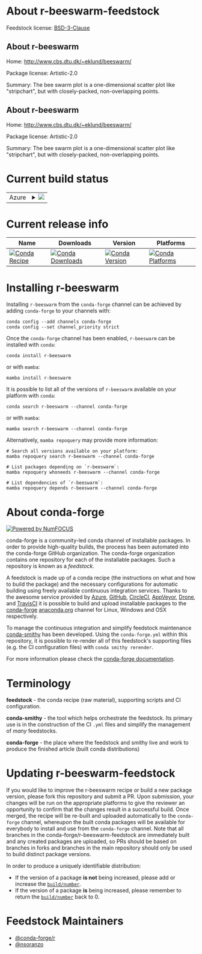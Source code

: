 About r-beeswarm-feedstock
==========================

Feedstock license: [BSD-3-Clause](https://github.com/conda-forge/r-beeswarm-feedstock/blob/main/LICENSE.txt)


About r-beeswarm
----------------

Home: http://www.cbs.dtu.dk/~eklund/beeswarm/

Package license: Artistic-2.0

Summary: The bee swarm plot is a one-dimensional scatter plot like "stripchart", but with closely-packed, non-overlapping points. 

About r-beeswarm
----------------

Home: http://www.cbs.dtu.dk/~eklund/beeswarm/

Package license: Artistic-2.0

Summary: The bee swarm plot is a one-dimensional scatter plot like "stripchart", but with closely-packed, non-overlapping points. 

Current build status
====================


<table>
    
  <tr>
    <td>Azure</td>
    <td>
      <details>
        <summary>
          <a href="https://dev.azure.com/conda-forge/feedstock-builds/_build/latest?definitionId=3346&branchName=main">
            <img src="https://dev.azure.com/conda-forge/feedstock-builds/_apis/build/status/r-beeswarm-feedstock?branchName=main">
          </a>
        </summary>
        <table>
          <thead><tr><th>Variant</th><th>Status</th></tr></thead>
          <tbody><tr>
              <td>linux_64_r_base4.3</td>
              <td>
                <a href="https://dev.azure.com/conda-forge/feedstock-builds/_build/latest?definitionId=3346&branchName=main">
                  <img src="https://dev.azure.com/conda-forge/feedstock-builds/_apis/build/status/r-beeswarm-feedstock?branchName=main&jobName=linux&configuration=linux%20linux_64_r_base4.3" alt="variant">
                </a>
              </td>
            </tr><tr>
              <td>linux_64_r_base4.4</td>
              <td>
                <a href="https://dev.azure.com/conda-forge/feedstock-builds/_build/latest?definitionId=3346&branchName=main">
                  <img src="https://dev.azure.com/conda-forge/feedstock-builds/_apis/build/status/r-beeswarm-feedstock?branchName=main&jobName=linux&configuration=linux%20linux_64_r_base4.4" alt="variant">
                </a>
              </td>
            </tr><tr>
              <td>linux_aarch64_r_base4.3</td>
              <td>
                <a href="https://dev.azure.com/conda-forge/feedstock-builds/_build/latest?definitionId=3346&branchName=main">
                  <img src="https://dev.azure.com/conda-forge/feedstock-builds/_apis/build/status/r-beeswarm-feedstock?branchName=main&jobName=linux&configuration=linux%20linux_aarch64_r_base4.3" alt="variant">
                </a>
              </td>
            </tr><tr>
              <td>linux_aarch64_r_base4.4</td>
              <td>
                <a href="https://dev.azure.com/conda-forge/feedstock-builds/_build/latest?definitionId=3346&branchName=main">
                  <img src="https://dev.azure.com/conda-forge/feedstock-builds/_apis/build/status/r-beeswarm-feedstock?branchName=main&jobName=linux&configuration=linux%20linux_aarch64_r_base4.4" alt="variant">
                </a>
              </td>
            </tr><tr>
              <td>linux_ppc64le_r_base4.3</td>
              <td>
                <a href="https://dev.azure.com/conda-forge/feedstock-builds/_build/latest?definitionId=3346&branchName=main">
                  <img src="https://dev.azure.com/conda-forge/feedstock-builds/_apis/build/status/r-beeswarm-feedstock?branchName=main&jobName=linux&configuration=linux%20linux_ppc64le_r_base4.3" alt="variant">
                </a>
              </td>
            </tr><tr>
              <td>linux_ppc64le_r_base4.4</td>
              <td>
                <a href="https://dev.azure.com/conda-forge/feedstock-builds/_build/latest?definitionId=3346&branchName=main">
                  <img src="https://dev.azure.com/conda-forge/feedstock-builds/_apis/build/status/r-beeswarm-feedstock?branchName=main&jobName=linux&configuration=linux%20linux_ppc64le_r_base4.4" alt="variant">
                </a>
              </td>
            </tr><tr>
              <td>osx_64_r_base4.3</td>
              <td>
                <a href="https://dev.azure.com/conda-forge/feedstock-builds/_build/latest?definitionId=3346&branchName=main">
                  <img src="https://dev.azure.com/conda-forge/feedstock-builds/_apis/build/status/r-beeswarm-feedstock?branchName=main&jobName=osx&configuration=osx%20osx_64_r_base4.3" alt="variant">
                </a>
              </td>
            </tr><tr>
              <td>osx_64_r_base4.4</td>
              <td>
                <a href="https://dev.azure.com/conda-forge/feedstock-builds/_build/latest?definitionId=3346&branchName=main">
                  <img src="https://dev.azure.com/conda-forge/feedstock-builds/_apis/build/status/r-beeswarm-feedstock?branchName=main&jobName=osx&configuration=osx%20osx_64_r_base4.4" alt="variant">
                </a>
              </td>
            </tr><tr>
              <td>osx_arm64_r_base4.3</td>
              <td>
                <a href="https://dev.azure.com/conda-forge/feedstock-builds/_build/latest?definitionId=3346&branchName=main">
                  <img src="https://dev.azure.com/conda-forge/feedstock-builds/_apis/build/status/r-beeswarm-feedstock?branchName=main&jobName=osx&configuration=osx%20osx_arm64_r_base4.3" alt="variant">
                </a>
              </td>
            </tr><tr>
              <td>osx_arm64_r_base4.4</td>
              <td>
                <a href="https://dev.azure.com/conda-forge/feedstock-builds/_build/latest?definitionId=3346&branchName=main">
                  <img src="https://dev.azure.com/conda-forge/feedstock-builds/_apis/build/status/r-beeswarm-feedstock?branchName=main&jobName=osx&configuration=osx%20osx_arm64_r_base4.4" alt="variant">
                </a>
              </td>
            </tr><tr>
              <td>win_64_r_base4.3</td>
              <td>
                <a href="https://dev.azure.com/conda-forge/feedstock-builds/_build/latest?definitionId=3346&branchName=main">
                  <img src="https://dev.azure.com/conda-forge/feedstock-builds/_apis/build/status/r-beeswarm-feedstock?branchName=main&jobName=win&configuration=win%20win_64_r_base4.3" alt="variant">
                </a>
              </td>
            </tr><tr>
              <td>win_64_r_base4.4</td>
              <td>
                <a href="https://dev.azure.com/conda-forge/feedstock-builds/_build/latest?definitionId=3346&branchName=main">
                  <img src="https://dev.azure.com/conda-forge/feedstock-builds/_apis/build/status/r-beeswarm-feedstock?branchName=main&jobName=win&configuration=win%20win_64_r_base4.4" alt="variant">
                </a>
              </td>
            </tr>
          </tbody>
        </table>
      </details>
    </td>
  </tr>
</table>

Current release info
====================

| Name | Downloads | Version | Platforms |
| --- | --- | --- | --- |
| [![Conda Recipe](https://img.shields.io/badge/recipe-r--beeswarm-green.svg)](https://anaconda.org/conda-forge/r-beeswarm) | [![Conda Downloads](https://img.shields.io/conda/dn/conda-forge/r-beeswarm.svg)](https://anaconda.org/conda-forge/r-beeswarm) | [![Conda Version](https://img.shields.io/conda/vn/conda-forge/r-beeswarm.svg)](https://anaconda.org/conda-forge/r-beeswarm) | [![Conda Platforms](https://img.shields.io/conda/pn/conda-forge/r-beeswarm.svg)](https://anaconda.org/conda-forge/r-beeswarm) |

Installing r-beeswarm
=====================

Installing `r-beeswarm` from the `conda-forge` channel can be achieved by adding `conda-forge` to your channels with:

```
conda config --add channels conda-forge
conda config --set channel_priority strict
```

Once the `conda-forge` channel has been enabled, `r-beeswarm` can be installed with `conda`:

```
conda install r-beeswarm
```

or with `mamba`:

```
mamba install r-beeswarm
```

It is possible to list all of the versions of `r-beeswarm` available on your platform with `conda`:

```
conda search r-beeswarm --channel conda-forge
```

or with `mamba`:

```
mamba search r-beeswarm --channel conda-forge
```

Alternatively, `mamba repoquery` may provide more information:

```
# Search all versions available on your platform:
mamba repoquery search r-beeswarm --channel conda-forge

# List packages depending on `r-beeswarm`:
mamba repoquery whoneeds r-beeswarm --channel conda-forge

# List dependencies of `r-beeswarm`:
mamba repoquery depends r-beeswarm --channel conda-forge
```


About conda-forge
=================

[![Powered by
NumFOCUS](https://img.shields.io/badge/powered%20by-NumFOCUS-orange.svg?style=flat&colorA=E1523D&colorB=007D8A)](https://numfocus.org)

conda-forge is a community-led conda channel of installable packages.
In order to provide high-quality builds, the process has been automated into the
conda-forge GitHub organization. The conda-forge organization contains one repository
for each of the installable packages. Such a repository is known as a *feedstock*.

A feedstock is made up of a conda recipe (the instructions on what and how to build
the package) and the necessary configurations for automatic building using freely
available continuous integration services. Thanks to the awesome service provided by
[Azure](https://azure.microsoft.com/en-us/services/devops/), [GitHub](https://github.com/),
[CircleCI](https://circleci.com/), [AppVeyor](https://www.appveyor.com/),
[Drone](https://cloud.drone.io/welcome), and [TravisCI](https://travis-ci.com/)
it is possible to build and upload installable packages to the
[conda-forge](https://anaconda.org/conda-forge) [anaconda.org](https://anaconda.org/)
channel for Linux, Windows and OSX respectively.

To manage the continuous integration and simplify feedstock maintenance
[conda-smithy](https://github.com/conda-forge/conda-smithy) has been developed.
Using the ``conda-forge.yml`` within this repository, it is possible to re-render all of
this feedstock's supporting files (e.g. the CI configuration files) with ``conda smithy rerender``.

For more information please check the [conda-forge documentation](https://conda-forge.org/docs/).

Terminology
===========

**feedstock** - the conda recipe (raw material), supporting scripts and CI configuration.

**conda-smithy** - the tool which helps orchestrate the feedstock.
                   Its primary use is in the construction of the CI ``.yml`` files
                   and simplify the management of *many* feedstocks.

**conda-forge** - the place where the feedstock and smithy live and work to
                  produce the finished article (built conda distributions)


Updating r-beeswarm-feedstock
=============================

If you would like to improve the r-beeswarm recipe or build a new
package version, please fork this repository and submit a PR. Upon submission,
your changes will be run on the appropriate platforms to give the reviewer an
opportunity to confirm that the changes result in a successful build. Once
merged, the recipe will be re-built and uploaded automatically to the
`conda-forge` channel, whereupon the built conda packages will be available for
everybody to install and use from the `conda-forge` channel.
Note that all branches in the conda-forge/r-beeswarm-feedstock are
immediately built and any created packages are uploaded, so PRs should be based
on branches in forks and branches in the main repository should only be used to
build distinct package versions.

In order to produce a uniquely identifiable distribution:
 * If the version of a package **is not** being increased, please add or increase
   the [``build/number``](https://docs.conda.io/projects/conda-build/en/latest/resources/define-metadata.html#build-number-and-string).
 * If the version of a package **is** being increased, please remember to return
   the [``build/number``](https://docs.conda.io/projects/conda-build/en/latest/resources/define-metadata.html#build-number-and-string)
   back to 0.

Feedstock Maintainers
=====================

* [@conda-forge/r](https://github.com/orgs/conda-forge/teams/r/)
* [@nsoranzo](https://github.com/nsoranzo/)

